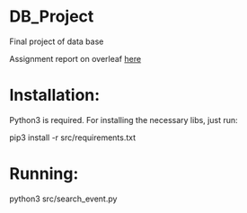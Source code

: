 # DB_Project
Final project of data base

Assignment report on overleaf [here](https://www.overleaf.com/16613395pjytnbwkjqsg#/63779068/)

# Installation:

Python3 is required. For installing the necessary libs, just run:

pip3 install -r src/requirements.txt

# Running:
python3 src/search_event.py
